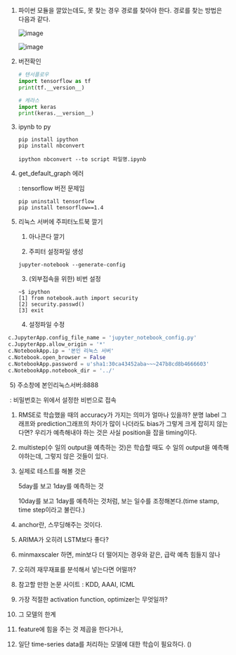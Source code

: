 1. 파이썬 모듈을 깔았는데도, 못 찾는 경우 경로를 찾아야 한다. 경로를 찾는 방법은 다음과 같다.

   ![image](https://user-images.githubusercontent.com/42775225/82819637-a87cd080-9edb-11ea-99f0-762b4c763525.png)

   ![image](https://user-images.githubusercontent.com/42775225/82819656-b2063880-9edb-11ea-8923-432d5e6f0358.png)

   

2. 버전확인

   ```python
   # 텐서플로우
   import tensorflow as tf
   print(tf.__version__)
   
   # 케라스
   import keras
   print(keras.__version__)
   ```

   

3. ipynb to py

   ```shell
   pip install ipython
   pip install nbconvert
   
   ipython nbconvert --to script 파일명.ipynb
   ```

   

4. get_default_graph 에러

   : tensorflow 버전 문제임

   ```shell
   pip uninstall tensorflow
   pip install tensorflow==1.4
   ```



5. 리눅스 서버에 주피터노트북 깔기

   1) 아나콘다 깔기

   2) 주피터 설정파일 생성

   ```shell
   jupyter-notebook --generate-config
   ```

   3) (외부접속을 위한) 비번 설정

   ``` shell
   ~$ ipython
   [1] from notebook.auth import security
   [2] security.passwd()
   [3] exit
   ```

   4) 설정파일 수정

```python
c.JupyterApp.config_file_name = 'jupyter_notebook_config.py'
c.JupyterApp.allow_origin = '*'
c.NotebookApp.ip = '본인 리눅스 서버'
c.Notebook.open_browser = False
c.NotebookApp.password = u'sha1:30ca43452aba~~~247b8cd8b4666603'
c.NotebookApp.notebook_dir = '../'
```

​	5) 주소창에 본인리눅스서버:8888

​	: 비밀번호는 위에서 설정한 비번으로 접속







1. RMSE로 학습했을 때의 accuracy가 가지는 의미가 얼마나 있을까? 분명 label 그래프와 prediction그래프의 차이가 많이 나더라도 bias가 그렇게 크게 잡히지 않는다면? 우리가 예측해내야 하는 것은 사실 position을 잡을 timing이다.

2. multistep(수 일의 output을 예측하는 것)은 학습할 때도 수 일의 output을 예측해야하는데, 그렇지 않은 것들이 있다.

3. 실제로 테스트를 해볼 것은

   5day를 보고 1day를 예측하는 것

   10day를 보고 1day를 예측하는 것처럼, 보는 일수를 조정해본다.(time stamp, time step이라고 불린다.)

4. anchor란, 스무딩해주는 것이다.

5. ARIMA가 오히려 LSTM보다 좋다?

6. minmaxscaler 하면, min보다 더 떨어지는 경우와 같은, 급락 예측 힘들지 않나

7. 오히려 재무재표를 분석해서 넣는다면 어떨까?

8. 참고할 만한 논문 사이트 : KDD, AAAI, ICML

9. 가장 적절한 activation function, optimizer는 무엇일까?

10. 그 모델의 한계

11. feature에 힘을 주는 것 제곱을 한다거나,

12. 일단 time-series data를 처리하는 모델에 대한 학습이 필요하다. ()

